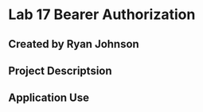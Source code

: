 # Lab 17 Bearer Authorization

## Created by Ryan Johnson

## Project Descriptsion


## Application Use
